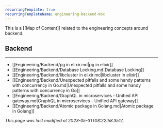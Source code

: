 ```yaml
---
recurringTemplate: true
recurringTemplateName: engineering-backend-moc
---
```


This is a [[Map of Content]] related to the engineering concepts around backend.

## Backend
---
- [[Engineering/Backend/pg in elixir.md|pg in elixir]]
- [[Engineering/Backend/Database Locking.md|Database Locking]]
- [[Engineering/Backend/libcluster in elixir.md|libcluster in elixir]]
- [[Engineering/Backend/Unexpected pitfalls and some handy patterns with concurrency in Go.md|Unexpected pitfalls and some handy patterns with concurrency in Go]]
- [[Engineering/Backend/GraphQL in microservices - Unified API gateway.md|GraphQL in microservices - Unified API gateway]]
- [[Engineering/Backend/Atomic package in Golang.md|Atomic package in Golang]]


*This page was last modified at 2023-05-31T08:22:58.351Z*.
